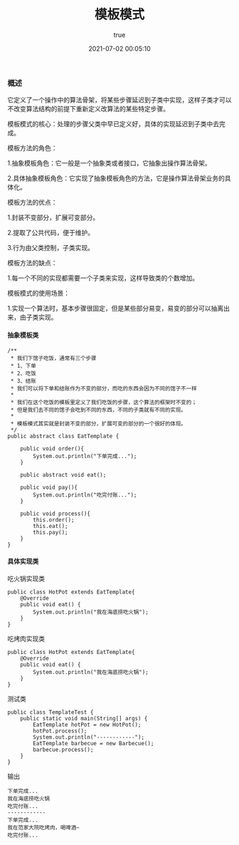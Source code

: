 ﻿---
title: 模板模式
date: 2021-07-02 00:05:10
permalink: /pages/8309a5b876fc9007
categories: 
  - 后端
  - 设计模式
tags: 
  - null
author: 
  name: shirongsheng
  link: https://github.com/shirongsheng
---

### 概述

它定义了一个操作中的算法骨架，将某些步骤延迟到子类中实现，这样子类才可以不改变算法结构的前提下重新定义改算法的某些特定步骤。

模板模式的核心：处理的步骤父类中早已定义好，具体的实现延迟到子类中去完成。

模板方法的角色：

1.抽象模板角色：它一般是一个抽象类或者接口，它抽象出操作算法骨架。

2.具体抽象模板角色：它实现了抽象模板角色的方法，它是操作算法骨架业务的具体化。

模板方法的优点：

1.封装不变部分，扩展可变部分。

2.提取了公共代码，便于维护。

3.行为由父类控制，子类实现。

模板方法的缺点：

1.每一个不同的实现都需要一个子类来实现，这样导致类的个数增加。

模板模式的使用场景：      

1.实现一个算法时，基本步骤很固定，但是某些部分易变，易变的部分可以抽离出来，由子类实现。


#### 抽象模板类

```
/**
 * 我们下馆子吃饭，通常有三个步骤
 * 1、下单
 * 2、吃饭
 * 3、结账
 * 我们可以将下单和结账作为不变的部分，而吃的东西会因为不同的馆子不一样
 *
 * 我们在这个吃饭的模板里定义了我们吃饭的步骤，这个算法的框架时不变的；
 * 但是我们去不同的馆子会吃到不同的东西，不同的子类就有不同的实现。
 *
 * 模板模式其实就是封装不变的部分，扩展可变的部分的一个很好的体现。
 */
public abstract class EatTemplate {

    public void order(){
        System.out.println("下单完成...");
    }

    public abstract void eat();

    public void pay(){
        System.out.println("吃完付账...");
    }

    public void process(){
        this.order();
        this.eat();
        this.pay();
    }
}
```

#### 具体实现类

吃火锅实现类

```
public class HotPot extends EatTemplate{
    @Override
    public void eat() {
        System.out.println("我在海底捞吃火锅");
    }
}
```

吃烤肉实现类

```
public class HotPot extends EatTemplate{
    @Override
    public void eat() {
        System.out.println("我在海底捞吃火锅");
    }
}
```

测试类

```
public class TemplateTest {
    public static void main(String[] args) {
        EatTemplate hotPot = new HotPot();
        hotPot.process();
        System.out.println("------------");
        EatTemplate barbecue = new Barbecue();
        barbecue.process();
    }
}

```

输出 

```
下单完成...
我在海底捞吃火锅
吃完付账...
------------
下单完成...
我在范家大院吃烤肉，喝啤酒~
吃完付账...

```
       


